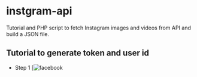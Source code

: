 # instgram-api
Tutorial and PHP script to fetch Instagram images and videos from API and build a JSON file.

## Tutorial to generate token and user id
* Step 1
[![facebook](https://github.com/benoitdelorme/instgram-api/blob/main/assets/images/1.png)
